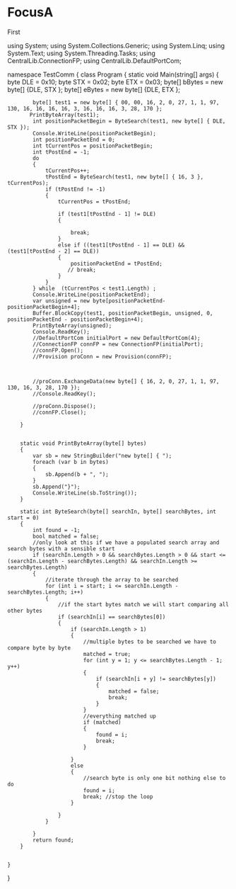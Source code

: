 # FocusA
First

using System;
using System.Collections.Generic;
using System.Linq;
using System.Text;
using System.Threading.Tasks;
using CentralLib.ConnectionFP;
using CentralLib.DefaultPortCom;


namespace TestComm
{
    class Program
    {
        static void Main(string[] args)
        {
            byte DLE = 0x10;
            byte STX = 0x02;
            byte ETX = 0x03;
            byte[] bBytes = new byte[] {DLE, STX };
            byte[] eBytes = new byte[] {DLE, ETX };

            byte[] test1 = new byte[] { 00, 00, 16, 2, 0, 27, 1, 1, 97, 130, 16, 16, 16, 16, 3, 16, 16, 16, 3, 28, 170 };
           PrintByteArray(test1);
            int positionPacketBegin = ByteSearch(test1, new byte[] { DLE, STX });
            Console.WriteLine(positionPacketBegin);
            int positionPacketEnd = 0;
            int tCurrentPos = positionPacketBegin;
            int tPostEnd = -1;
            do
            {
                tCurrentPos++;                
                tPostEnd = ByteSearch(test1, new byte[] { 16, 3 }, tCurrentPos); 
                if (tPostEnd != -1)
                {
                    tCurrentPos = tPostEnd;
                    
                    if (test1[tPostEnd - 1] != DLE)
                    {
                        
                        break;
                    }
                    else if ((test1[tPostEnd - 1] == DLE) && (test1[tPostEnd - 2] == DLE))
                    {
                        positionPacketEnd = tPostEnd;
                       // break;
                    }                        
                }                
            } while  (tCurrentPos < test1.Length) ;
            Console.WriteLine(positionPacketEnd);
            var unsigned = new byte[positionPacketEnd- positionPacketBegin+4];
            Buffer.BlockCopy(test1, positionPacketBegin, unsigned, 0, positionPacketEnd - positionPacketBegin+4);
            PrintByteArray(unsigned);
            Console.ReadKey();
            //DefaultPortCom initialPort = new DefaultPortCom(4);
            //ConnectionFP connFP = new ConnectionFP(initialPort);
            //connFP.Open();
            //Provision proConn = new Provision(connFP);



            //proConn.ExchangeData(new byte[] { 16, 2, 0, 27, 1, 1, 97, 130, 16, 3, 28, 170 });
            //Console.ReadKey();

            //proConn.Dispose();
            //connFP.Close();

        }


        static void PrintByteArray(byte[] bytes)
        {
            var sb = new StringBuilder("new byte[] { ");
            foreach (var b in bytes)
            {
                sb.Append(b + ", ");
            }
            sb.Append("}");
            Console.WriteLine(sb.ToString());
        }

        static int ByteSearch(byte[] searchIn, byte[] searchBytes, int start = 0)
        {
            int found = -1;
            bool matched = false;
            //only look at this if we have a populated search array and search bytes with a sensible start
            if (searchIn.Length > 0 && searchBytes.Length > 0 && start <= (searchIn.Length - searchBytes.Length) && searchIn.Length >= searchBytes.Length)
            {
                //iterate through the array to be searched
                for (int i = start; i <= searchIn.Length - searchBytes.Length; i++)
                {
                    //if the start bytes match we will start comparing all other bytes
                    if (searchIn[i] == searchBytes[0])
                    {
                        if (searchIn.Length > 1)
                        {
                            //multiple bytes to be searched we have to compare byte by byte
                            matched = true;
                            for (int y = 1; y <= searchBytes.Length - 1; y++)
                            {
                                if (searchIn[i + y] != searchBytes[y])
                                {
                                    matched = false;
                                    break;
                                }
                            }
                            //everything matched up
                            if (matched)
                            {
                                found = i;
                                break;
                            }

                        }
                        else
                        {
                            //search byte is only one bit nothing else to do
                            found = i;
                            break; //stop the loop
                        }

                    }
                }

            }
            return found;
        }


    }
}
